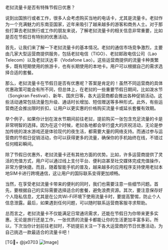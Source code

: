 老挝流量卡是否有特殊节假日优惠？

说到出国旅行或者工作，很多人会考虑购买当地的电话卡，尤其是流量卡。老挝作为一个充满魅力的东南亚国家，近年来吸引了越来越多的游客和商务人士。对于那些打算去老挝旅行或工作的朋友来说，了解老挝流量卡的相关信息非常重要，比如是否在节假日有特别的优惠活动。

首先，让我们来了解一下老挝流量卡的基本情况。老挝的通信市场竞争激烈，主要由几家大型运营商提供服务，包括老挝电信（TIGO）、老挝邮政电信公司（Lao Telecom）以及老挝沃达丰（Vodafone Lao）。这些运营商提供的流量卡种类繁多，既有短期使用的旅游卡，也有长期使用的本地卡。用户可以根据自己的需求选择合适的套餐。

那么，老挝流量卡在节假日是否有优惠呢？答案是肯定的！虽然不同运营商的具体优惠政策可能会有所不同，但总体上，在老挝的一些重要节假日期间，比如泼水节（Songkran Festival）、新年、国庆日等，各大运营商都会推出各种促销活动。这些活动通常包括流量包升级、通话时长增加、短信赠送等多种形式。此外，有些运营商还会推出限时折扣，让用户以更实惠的价格购买流量卡或延长套餐有效期。

举个例子，如果你计划在泼水节期间前往老挝，提前购买一张包含充足流量的卡是非常明智的选择。因为在这个时候，老挝各地都会举行盛大的庆祝活动，无论是参加传统的泼水游戏还是体验现代的夜生活，都需要大量的网络支持。而通过参与运营商的节假日促销活动，你可以获得更多的流量，确保你的手机始终在线，不错过任何精彩瞬间。

除了节假日优惠外，老挝流量卡还有其他方面的优势。比如，许多运营商提供了灵活的充值方式，用户可以通过线上支付平台、便利店甚至社交媒体完成充值操作，非常方便快捷。而且，随着智能手机的普及，越来越多的应用程序支持使用老挝本地SIM卡进行跨境通信，这让用户的国际联系变得更加顺畅。

当然，在享受老挝流量卡带来的便利的同时，我们也需要注意一些细节问题。首先，要根据自己的实际需要选择适合的套餐，避免浪费资源。其次，要注意保存好个人隐私信息，尤其是在公共Wi-Fi环境下使用流量卡时，要提高警惕，防止个人信息泄露。最后，如果遇到任何问题，可以随时联系运营商客服寻求帮助。

总而言之，老挝流量卡不仅能满足日常通讯需求，还能在节假日为你带来更多实惠。无论是旅行还是工作，一张优质的流量卡都能让你的生活更加丰富多彩。所以，下次当你计划前往老挝时，不妨提前关注一下各大运营商的节日优惠活动，为自己挑选一款最适合的流量卡吧！

[TG💪+ @jx0703 ![Image](https://github.com/user-attachments/assets/dbca1d08-cadb-493c-b0ec-ad6f7a83f270)]
